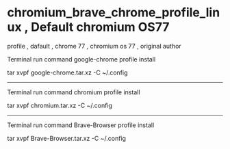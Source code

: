 # chromium_brave_chrome_profile_linux , Default chromium OS77
profile , dafault , chrome 77 , chromium os 77 , original author

Terminal run command google-chrome profile install

tar xvpf google-chrome.tar.xz -C ~/.config

------------------------------------------------------

Terminal run command chromium profile install

tar xvpf chromium.tar.xz -C ~/.config

------------------------------------------------------

Terminal run command Brave-Browser profile install

tar xvpf Brave-Browser.tar.xz -C ~/.config
